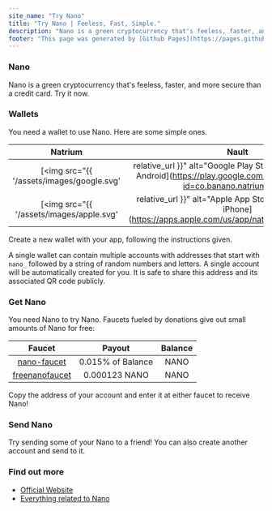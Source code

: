 ```yaml
---
site_name: "Try Nano"
title: "Try Nano | Feeless, Fast, Simple."
description: "Nano is a green cryptocurrency that's feeless, faster, and more secure than a credit card. Try it now."
footer: "This page was generated by [Github Pages](https://pages.github.com). This site is not affiliated with [nano.org](https://nano.org)."
---
```


### Nano

Nano is a green cryptocurrency that's feeless, faster, and more secure than a credit card. Try it now.

### Wallets

You need a wallet to use Nano. Here are some simple ones.

| Natrium |  Nault  |
| :-----: | :-----: |
| [<img src="{{ '/assets/images/google.svg' | relative_url }}" alt="Google Play Store" width="70%"/><br/>Android](https://play.google.com/store/apps/details?id=co.banano.natriumwallet) | [<img src="{{ '/assets/images/nault.svg' | relative_url }}" alt="Nault Web" width="70%"/><br/>Web](https://nault.cc)
| [<img src="{{ '/assets/images/apple.svg' | relative_url }}" alt="Apple App Store" width="70%"/><br/>iPhone](https://apps.apple.com/us/app/natrium/id1451425707) | [<img src="{{ '/assets/images/github.svg' | relative_url }}" alt="Github" width="70%"/><br/>Desktop](https://github.com/Nault/Nault/releases)

Create a new wallet with your app, following the instructions given. 

A single wallet can contain multiple accounts with addresses that start with `nano_` followed by a string of random numbers and letters. A single account will be automatically created for you. It is safe to share this address and its associated QR code publicly. 

### Get Nano

You need Nano to try Nano. Faucets fueled by donations give out small amounts of Nano for free:

| Faucet | Payout | Balance |
| :----: | :----: | :-----: |
| [nano-faucet](https://nano-faucet.org/) | 0.015% of Balance |<span id="nano-faucet-balance"></span> NANO | 
| [freenanofaucet](https://www.freenanofaucet.com/) | 0.000123 NANO | <span id="free-nano-faucet-balance"></span> NANO |

Copy the address of your account and enter it at either faucet to receive Nano!

### Send Nano

Try sending some of your Nano to a friend! You can also create another account and send to it.

### Find out more

* [Official Website](https://nano.org/)
* [Everything related to Nano](https://nanolinks.info/)
